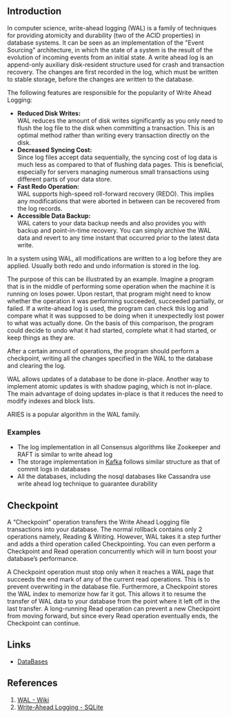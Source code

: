 ## Introduction

In computer science, write-ahead logging (WAL) is a family of techniques for providing atomicity and durability (two of the ACID properties) in database systems. 
It can be seen as an implementation of the "Event Sourcing" architecture, in which the state of a system is the result of the evolution of incoming events from an initial state.
A write ahead log is an append-only auxiliary disk-resident structure used for crash and transaction recovery. 
The changes are first recorded in the log, which must be written to stable storage, before the changes are written to the database.


The following features are responsible for the popularity of Write Ahead Logging:

- **Reduced Disk Writes:**<br>
  WAL reduces the amount of disk writes significantly as you only need to flush the log file to the disk when committing a transaction. This is an optimal method rather than writing every transaction directly on the disk.
- **Decreased Syncing Cost:**<br>
  Since log files accept data sequentially, the syncing cost of log data is much less as compared to that of flushing data pages. This is beneficial, especially for servers managing numerous small transactions using different parts of your data store.
- **Fast Redo Operation:**<br>
  WAL supports high-speed roll-forward recovery (REDO). This implies any modifications that were aborted in between can be recovered from the log records.
- **Accessible Data Backup:**<br>
  WAL caters to your data backup needs and also provides you with backup and point-in-time recovery. You can simply archive the WAL data and revert to any time instant that occurred prior to the latest data write.

In a system using WAL, all modifications are written to a log before they are applied. Usually both redo and undo information is stored in the log.

The purpose of this can be illustrated by an example. Imagine a program that is in the middle of performing some operation when the machine it is running on loses power.
Upon restart, that program might need to know whether the operation it was performing succeeded, succeeded partially, or failed. 
If a write-ahead log is used, the program can check this log and compare what it was supposed to be doing when it unexpectedly lost power to what was actually done. 
On the basis of this comparison, the program could decide to undo what it had started, complete what it had started, or keep things as they are.

After a certain amount of operations, the program should perform a checkpoint, writing all the changes specified in the WAL to the database and clearing the log.

WAL allows updates of a database to be done in-place. Another way to implement atomic updates is with shadow paging, which is not in-place.
The main advantage of doing updates in-place is that it reduces the need to modify indexes and block lists.

ARIES is a popular algorithm in the WAL family.

### Examples
- The log implementation in all Consensus algorithms like Zookeeper and RAFT is similar to write ahead log
- The storage implementation in [Kafka](/docs/CS/MQ/Kafka/Kafka.md) follows similar structure as that of commit logs in databases
- All the databases, including the nosql databases like Cassandra use write ahead log technique to guarantee durability

## Checkpoint

A “Checkpoint” operation transfers the Write Ahead Logging file transactions into your database.
The normal rollback contains only 2 operations namely, Reading & Writing. 
However, WAL takes it a step further and adds a third operation called Checkpointing. 
You can even perform a Checkpoint and Read operation concurrently which will in turn boost your database’s performance.

A Checkpoint operation must stop only when it reaches a WAL page that succeeds the end mark of any of the current read operations.
This is to prevent overwriting in the database file. Furthermore, a Checkpoint stores the WAL index to memorize how far it got. 
This allows it to resume the transfer of WAL data to your database from the point where it left off in the last transfer.
A long-running Read operation can prevent a new Checkpoint from moving forward, but since every Read operation eventually ends, the Checkpoint can continue.



## Links

- [DataBases](/docs/CS/DB/DB.md)
## References

1. [WAL - Wiki](https://www.wikiwand.com/en/Write_ahead_logging)
2. [Write-Ahead Logging - SQLite](https://sqlite.org/wal.html)
